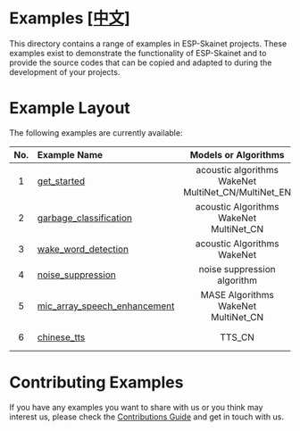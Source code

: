 # Examples [[中文]](./README_cn.md)

This directory contains a range of examples in ESP-Skainet projects. These examples exist to demonstrate the functionality of ESP-Skainet and to provide the source codes that can be copied and adapted to during the development of your projects.

# Example Layout

The following examples are currently available:

| No.  | Example Name                                                 |                    Models or Algorithms                     | Boards                            |
| :--: | :----------------------------------------------------------- | :---------------------------------------------------------: | --------------------------------- |
|  1   | [get_started](./get_started)                                 | acoustic algorithms<br>WakeNet <br/>MultiNet_CN/MultiNet_EN | ESP32_Lyrat_Mini <br/>ESP32_Korvo |
|  2   | [garbage_classification](./garbage_classification)           |      acoustic Algorithms <br/>WakeNet <br/>MultiNet_CN      | ESP32_Lyrat_Mini <br/>ESP32_Korvo |
|  3   | [wake_word_detection](./wake_word_detection)                 |              acoustic Algorithms <br/>WakeNet               | ESP32_Lyrat_Mini <br/>ESP32_Korvo |
|  4   | [noise_suppression](./noise_suppression)                     |                 noise suppression algorithm                 | ESP32_Lyrat_Mini <br/>ESP32_Korvo |
|  5   | [mic_array_speech_enhancement](./mic_array_speech_enhancement) |        MASE Algorithms <br/>WakeNet <br/>MultiNet_CN        | ESP32_Korvo                       |
|  6   | [chinese_tts](./chinese_tts)                                 |                           TTS_CN                            | ESP32_Lyrat_Mini <br/>ESP32_Korvo |

# Contributing Examples

If you have any examples you want to share with us or you think may interest us, please check the [Contributions Guide](https://esp-idf.readthedocs.io/en/latest/contribute/index.html) and get in touch with us.